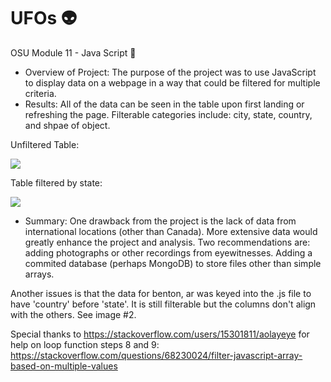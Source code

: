 # UFOs :alien:
OSU Module 11 - Java Script :milky_way:

- Overview of Project: The purpose of the project was to use JavaScript to display data on a webpage in a way that could be filtered for multiple criteria.
- Results: All of the data can be seen in the table upon first landing or refreshing the page.  Filterable categories include: city, state, country, and shpae of object.

Unfiltered Table:

 ![]("/static/images/no_filter.PNG")

Table filtered by state:

 ![]("/static/images/search_by_state.PNG")


- Summary: One drawback from the project is the lack of data from international locations (other than Canada).  More extensive data would greatly enhance the project and analysis.  Two recommendations are: adding photographs or other recordings from eyewitnesses.  Adding a commited database (perhaps MongoDB) to store files other than simple arrays.

Another issues is that the data for benton, ar was keyed into the .js file to have 'country' before 'state'.  It is still filterable but the columns don't align with the others.  See image #2.



Special thanks to https://stackoverflow.com/users/15301811/aolayeye for help on loop function steps 8 and 9: https://stackoverflow.com/questions/68230024/filter-javascript-array-based-on-multiple-values
